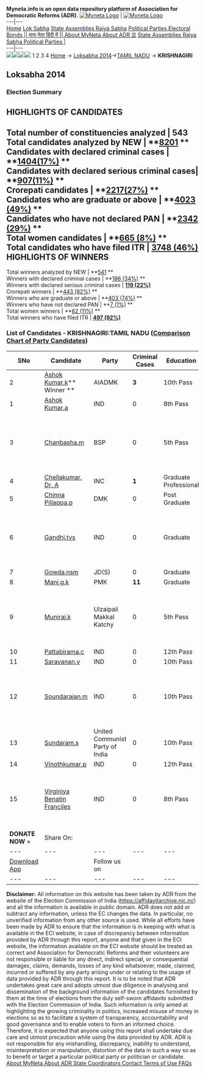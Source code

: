 **Myneta.info is an open data repository platform of Association for Democratic Reforms (ADR).**
[![Myneta Logo](https://www.myneta.info/lib/img/myneta-logo.png)](https://www.myneta.info/) | [![Myneta Logo](https://www.myneta.info/lib/img/adr-logo.png)](https://adrindia.org)  
---|---  
[Home](https://www.myneta.info/) [Lok Sabha](https://www.myneta.info/#ls "Lok Sabha") [ State Assemblies ](https://www.myneta.info/#sa "State Assemblies") [Rajya Sabha](https://www.myneta.info/#rs "Rajya Sabha") [Political Parties ](https://www.myneta.info/party "Political Parties") [ Electoral Bonds ](https://www.myneta.info/electoral_bonds "Electoral Bonds") [ || माय नेता हिंदी में || ](https://translate.google.co.in/translate?prev=hp&hl=en&js=y&u=www.myneta.info&sl=en&tl=hi&history_state0=) [ About MyNeta ](https://adrindia.org/content/about-myneta) [ About ADR ](https://adrindia.org/about-adr/who-we-are) [☰](javascript:void\(0\))
[ State Assemblies ](https://www.myneta.info/#sa "State Assemblies") [ Rajya Sabha ](https://www.myneta.info/#rs "Rajya Sabha") [ Political Parties ](https://www.myneta.info/party "Political Parties")
|   
---|---  
![](https://www.myneta.info/lib/img/banner/banner-1.png)![](https://www.myneta.info/lib/img/banner/banner-2.png)![](https://www.myneta.info/lib/img/banner/banner-3.png)![](https://www.myneta.info/lib/img/banner/banner-4.png)
1  2  3  4 
[Home](https://www.myneta.info/) → [Loksabha 2014](https://www.myneta.info/ls2014/)→[TAMIL NADU](https://www.myneta.info/ls2014/index.php?action=show_constituencies&state_id=22) → **KRISHNAGIRI**
### 
## Loksabha 2014
###  Election Summary 
HIGHLIGHTS OF CANDIDATES  
---  
Total number of constituencies analyzed |  543   
Total candidates analyzed by NEW | **[8201](https://www.myneta.info/ls2014/index.php?action=summary&subAction=candidates_analyzed&sort=candidate#summary) **  
Candidates with declared criminal cases | **[1404(17%)](https://www.myneta.info/ls2014/index.php?action=summary&subAction=crime&sort=candidate#summary) **  
Candidates with declared serious criminal cases| **[907(11%)](https://www.myneta.info/ls2014/index.php?action=summary&subAction=serious_crime&sort=candidate#summary) **  
Crorepati candidates | **[2217(27%)](https://www.myneta.info/ls2014/index.php?action=summary&subAction=crorepati&sort=candidate#summary) **  
Candidates who are graduate or above | **[4023 (49%)](https://www.myneta.info/ls2014/index.php?action=summary&subAction=education&sort=candidate#summary) **  
Candidates who have not declared PAN | **[2342 (29%)](https://www.myneta.info/ls2014/index.php?action=summary&subAction=without_pan&sort=candidate#summary) **  
Total women candidates | **[665 (8%)](https://www.myneta.info/ls2014/index.php?action=summary&subAction=women_candidate&sort=candidate#summary) **  
Total candidates who have filed ITR | [**3748 (46%)**](https://www.myneta.info/ls2014/index.php?action=summary&subAction=filed_itr&sort=candidate#summary)  
HIGHLIGHTS OF WINNERS  
---  
Total winners analyzed by NEW | **[541](https://www.myneta.info/ls2014/index.php?action=summary&subAction=winner_analyzed&sort=candidate#summary) **  
Winners with declared criminal cases | **[186 (34%)](https://www.myneta.info/ls2014/index.php?action=summary&subAction=winner_crime&sort=candidate#summary) **  
Winners with declared serious criminal cases | **[119 (22%)](https://www.myneta.info/ls2014/index.php?action=summary&subAction=winner_serious_crime&sort=candidate#summary)**  
Crorepati winners | **[443 (82%)](https://www.myneta.info/ls2014/index.php?action=summary&subAction=winner_crorepati&sort=candidate#summary) **  
Winners who are graduate or above | **[403 (74%)](https://www.myneta.info/ls2014/index.php?action=summary&subAction=winner_education&sort=candidate#summary) **  
Winners who have not declared PAN | **[7 (1%)](https://www.myneta.info/ls2014/index.php?action=summary&subAction=winner_without_pan&sort=candidate#summary) **  
Total women winners | **[62 (11%)](https://www.myneta.info/ls2014/index.php?action=summary&subAction=winner_women&sort=candidate#summary) **  
Total winners who have filed ITR | [**497 (92%)**](https://www.myneta.info/ls2014/index.php?action=summary&subAction=winner_filed_itr&sort=candidate#summary)  
### List of Candidates - KRISHNAGIRI:TAMIL NADU ([Comparison Chart of Party Candidates](https://www.myneta.info/ls2014/comparisonchart.php?constituency_id=481))
SNo | Candidate| Party| Criminal Cases| Education| Age| Total Assets| Liabilities  
---|---|---|---|---|---|---|---  
2  | [Ashok Kumar.k](https://www.myneta.info/ls2014/candidate.php?candidate_id=7060)** Winner ** | AIADMK | **3** | 10th Pass| 60 | Rs 11,76,436 ~ 11 Lacs+ | Rs 0 ~   
1  | [Ashok Kumar.a](https://www.myneta.info/ls2014/candidate.php?candidate_id=7068) | IND | 0 | 8th Pass| 29 | Rs 3,49,000 ~ 3 Lacs+ | Rs 0 ~   
3  | [Chanbasha.m](https://www.myneta.info/ls2014/candidate.php?candidate_id=7061) | BSP | 0 | 5th Pass| 50 | ![](https://myneta.info/image_v2.php?myneta_folder=ls2014&candidate_id=7061&col=ta) | ![](https://myneta.info/image_v2.php?myneta_folder=ls2014&candidate_id=7061&col=lia)  
4  | [Chellakumar. Dr. A](https://www.myneta.info/ls2014/candidate.php?candidate_id=7063) | INC | **1** | Graduate Professional| 54 | Rs 5,22,80,762 ~ 5 Crore+ | Rs 2,95,02,704 ~ 2 Crore+  
5  | [Chinna Pillappa.p](https://www.myneta.info/ls2014/candidate.php?candidate_id=7062) | DMK | 0 | Post Graduate| 54 | Rs 15,24,77,730 ~ 15 Crore+ | Rs 4,30,835 ~ 4 Lacs+  
6  | [Gandhi.tvs](https://www.myneta.info/ls2014/candidate.php?candidate_id=7069) | IND | 0 | Graduate| 41 | ![](https://myneta.info/image_v2.php?myneta_folder=ls2014&candidate_id=7069&col=ta) | ![](https://myneta.info/image_v2.php?myneta_folder=ls2014&candidate_id=7069&col=lia)  
7  | [Gowda.nsm](https://www.myneta.info/ls2014/candidate.php?candidate_id=7064) | JD(S) | 0 | Graduate| 44 | Rs 6,82,247 ~ 6 Lacs+ | Rs 0 ~   
8  | [Mani.g.k](https://www.myneta.info/ls2014/candidate.php?candidate_id=7066) | PMK | **11** | Graduate| 65 | Rs 47,04,309 ~ 47 Lacs+ | Rs 0 ~   
9  | [Muniraj.k](https://www.myneta.info/ls2014/candidate.php?candidate_id=7067) | Ulzaipali Makkal Katchy | 0 | 5th Pass| 38 | ![](https://myneta.info/image_v2.php?myneta_folder=ls2014&candidate_id=7067&col=ta) | ![](https://myneta.info/image_v2.php?myneta_folder=ls2014&candidate_id=7067&col=lia)  
10  | [Pattabirama.c](https://www.myneta.info/ls2014/candidate.php?candidate_id=7072) | IND | 0 | 12th Pass| 41 | Rs 39,93,522 ~ 39 Lacs+ | Rs 0 ~   
11  | [Saravanan.v](https://www.myneta.info/ls2014/candidate.php?candidate_id=7070) | IND | 0 | 10th Pass| 57 | Rs 61,66,935 ~ 61 Lacs+ | Rs 19,50,000 ~ 19 Lacs+  
12  | [Soundarajan.m](https://www.myneta.info/ls2014/candidate.php?candidate_id=7071) | IND | 0 | 10th Pass| 33 | ![](https://myneta.info/image_v2.php?myneta_folder=ls2014&candidate_id=7071&col=ta) | ![](https://myneta.info/image_v2.php?myneta_folder=ls2014&candidate_id=7071&col=lia)  
13  | [Sundaram.s](https://www.myneta.info/ls2014/candidate.php?candidate_id=7065) | United Communist Party of India | 0 | 10th Pass| 56 | Rs 1,84,000 ~ 1 Lacs+ | Rs 78,000 ~ 78 Thou+  
14  | [Vinothkumar.p](https://www.myneta.info/ls2014/candidate.php?candidate_id=7074) | IND | 0 | 12th Pass| 29 | Rs 4,78,000 ~ 4 Lacs+ | Rs 0 ~   
15  | [Virginiya Benatin Franciles](https://www.myneta.info/ls2014/candidate.php?candidate_id=7073) | IND | 0 | 8th Pass| 42 | ![](https://myneta.info/image_v2.php?myneta_folder=ls2014&candidate_id=7073&col=ta) | ![](https://myneta.info/image_v2.php?myneta_folder=ls2014&candidate_id=7073&col=lia)  
|  **DONATE NOW** × |  Share On:  | [](https://api.whatsapp.com/send?text=https%3A%2F%2Fmyneta.info%2Fpunjab2022%2Findex.php%3Faction%3Dshow_constituencies%26state_id%3D19) | [](https://www.facebook.com/sharer/sharer.php?u=https%3A%2F%2Fmyneta.info%2Fpunjab2022%2Findex.php%3Faction%3Dshow_constituencies%26state_id%3D19) | [](https://twitter.com/share?url=https%3A%2F%2Fmyneta.info%2Fpunjab2022%2Findex.php%3Faction%3Dshow_constituencies%26state_id%3D19)  
---|---|---|---|---  
| [ Download App ](https://play.google.com/store/apps/details?id=com.webrosoft.myneta1&pcampaignid=pcampaignidMKT-Other-global-all-co-prtnr-py-PartBadge-Mar2515-1) | [](https://play.google.com/store/apps/details?id=com.webrosoft.myneta1&pcampaignid=pcampaignidMKT-Other-global-all-co-prtnr-py-PartBadge-Mar2515-1) |  Follow us on  | [](https://www.facebook.com/adrindia.org/) | [](https://twitter.com/adrspeaks) | [](https://groups.google.com/g/national-election-watch?hl=en&pli=1) | [](https://www.instagram.com/adrspeaks/) | [](https://www.youtube.com/user/adrspeaks) | [](https://sharechat.com/profile/adrspeaks)  
---|---|---|---|---|---|---|---|---  
**Disclaimer:** All information on this website has been taken by ADR from the website of the Election Commission of India (https://affidavitarchive.nic.in/) and all the information is available in public domain. ADR does not add or subtract any information, unless the EC changes the data. In particular, no unverified information from any other source is used. While all efforts have been made by ADR to ensure that the information is in keeping with what is available in the ECI website, in case of discrepancy between information provided by ADR through this report, anyone and that given in the ECI website, the information available on the ECI website should be treated as correct and Association for Democratic Reforms and their volunteers are not responsible or liable for any direct, indirect special, or consequential damages, claims, demands, losses of any kind whatsoever, made, claimed, incurred or suffered by any party arising under or relating to the usage of data provided by ADR through this report. It is to be noted that ADR undertakes great care and adopts utmost due diligence in analysing and dissemination of the background information of the candidates furnished by them at the time of elections from the duly self-sworn affidavits submitted with the Election Commission of India. Such information is only aimed at highlighting the growing criminality in politics, increased misuse of money in elections so as to facilitate a system of transparency, accountability and good governance and to enable voters to form an informed choice. Therefore, it is expected that anyone using this report shall undertake due care and utmost precaution while using the data provided by ADR. ADR is not responsible for any mishandling, discrepancy, inability to understand, misinterpretation or manipulation, distortion of the data in such a way so as to benefit or target a particular political party or politician or candidate. 
[ About MyNeta ](https://adrindia.org/content/about-myneta) [ About ADR ](https://adrindia.org/about-adr/who-we-are) [ State Coordinators ](https://adrindia.org/about-adr/state-coordinators) [ Contact ](https://adrindia.org/contact-us) [ Terms of Use ](https://adrindia.org/content/adr-terms-use) [ FAQs ](https://adrindia.org/content/faqs)
